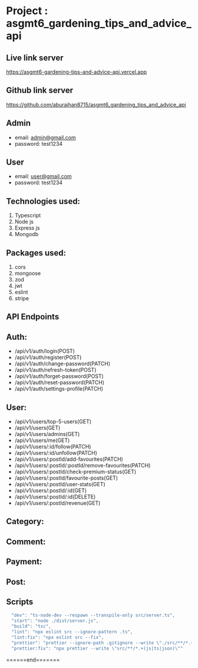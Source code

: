 # Project : asgmt6_gardening_tips_and_advice_api

## Live link server

https://asgmt6-gardening-tips-and-advice-api.vercel.app

## Github link server

https://github.com/aburaihan8715/asgmt6_gardening_tips_and_advice_api

## Admin

- email: admin@gmail.com
- password: test1234

## User

- email: user@gmail.com
- password: test1234

## Technologies used:

1. Typescript
2. Node js
3. Express js
4. Mongodb

## Packages used:

1. cors
2. mongoose
3. zod
4. jwt
5. eslint
6. stripe

## API Endpoints

## Auth:

- /api/v1/auth/login(POST)
- /api/v1/auth/register(POST)
- /api/v1/auth/change-password(PATCH)
- /api/v1/auth/refresh-token(POST)
- /api/v1/auth/forget-password(POST)
- /api/v1/auth/reset-password(PATCH)
- /api/v1/auth/settings-profile(PATCH)

## User:

- /api/v1/users/top-5-users(GET)
- /api/v1/users(GET)
- /api/v1/users/admins(GET)
- /api/v1/users/me(GET)
- /api/v1/users/:id/follow(PATCH)
- /api/v1/users/:id/unfollow(PATCH)
- /api/v1/users/:postId/add-favourites(PATCH)
- /api/v1/users/:postId/:postId/remove-favourites(PATCH)
- /api/v1/users/:postId/check-premium-status(GET)
- /api/v1/users/:postId/favourite-posts(GET)
- /api/v1/users/:postId/user-stats(GET)
- /api/v1/users/:postId/:id(GET)
- /api/v1/users/:postId/:id(DELETE)
- /api/v1/users/:postId/revenue(GET)

## Category:

## Comment:

## Payment:

## Post:

## Scripts

```js
  "dev": "ts-node-dev --respawn --transpile-only src/server.ts",
  "start": "node ./dist/server.js",
  "build": "tsc",
  "lint": "npx eslint src --ignore-pattern .ts",
  "lint:fix": "npx eslint src --fix",
  "prettier": "prettier --ignore-path .gitignore --write \"./src/**/*.+(js|ts|json)\"",
  "prettier:fix": "npx prettier --write \"src/**/*.+(js|ts|json)\""
```

<p>======end=======</p>
